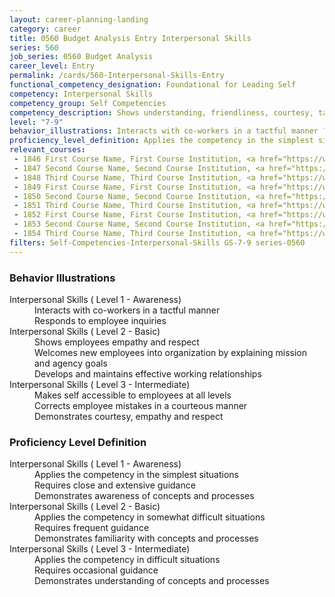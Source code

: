 ```yaml
---
layout: career-planning-landing
category: career
title: 0560 Budget Analysis Entry Interpersonal Skills
series: 560
job_series: 0560 Budget Analysis
career_level: Entry
permalink: /cards/560-Interpersonal-Skills-Entry
functional_competency_designation: Foundational for Leading Self
competency: Interpersonal Skills
competency_group: Self Competencies
competency_description: Shows understanding, friendliness, courtesy, tact, empathy, concern, and politeness to others; develops and maintains effective relationships with others; may include effectively dealing with individuals who are difficult, hostile, or distressed; relates well to people from varied backgrounds and different situations; is sensitive to cultural diversity, race, gender, disabilities, and other individual differences
level: "7-9"
behavior_illustrations: Interacts with co-workers in a tactful manner ? Responds to employee inquiries ? Shows employees empathy and respect ? Welcomes new employees into organization by explaining mission and agency goals ? Develops and maintains effective working relationships ? Makes self accessible to employees at all levels ? Corrects employee mistakes in a courteous manner ? Demonstrates courtesy, empathy and respect
proficiency_level_definition: Applies the competency in the simplest situations ? Requires close and extensive guidance ? Demonstrates awareness of concepts and processes ? Applies the competency in somewhat difficult situations ? Requires frequent guidance ? Demonstrates familiarity with concepts and processes ? Applies the competency in difficult situations ? Requires occasional guidance ? Demonstrates understanding of concepts and processes
relevant_courses: 
 - 1846 First Course Name, First Course Institution, <a href="https://www.cfo.gov">www.cfo.gov</a>
 - 1847 Second Course Name, Second Course Institution, <a href="https://www.cfo.gov">www.cfo.gov</a>
 - 1848 Third Course Name, Third Course Institution, <a href="https://www.cfo.gov">www.cfo.gov</a>
 - 1849 First Course Name, First Course Institution, <a href="https://www.cfo.gov">www.cfo.gov</a>
 - 1850 Second Course Name, Second Course Institution, <a href="https://www.cfo.gov">www.cfo.gov</a>
 - 1851 Third Course Name, Third Course Institution, <a href="https://www.cfo.gov">www.cfo.gov</a>
 - 1852 First Course Name, First Course Institution, <a href="https://www.cfo.gov">www.cfo.gov</a>
 - 1853 Second Course Name, Second Course Institution, <a href="https://www.cfo.gov">www.cfo.gov</a>
 - 1854 Third Course Name, Third Course Institution, <a href="https://www.cfo.gov">www.cfo.gov</a>
filters: Self-Competencies-Interpersonal-Skills GS-7-9 series-0560
---
```


<div class="desktop:grid-col-6 margin-y-205">
  <div class="border-top-05 bg-white padding-2 shadow-5 height-full members-hover border-1px border-gray-30 border-top-orange radius-lg">
    <h3>Behavior Illustrations</h3>
    <dl class="text-base"><dt>Interpersonal Skills ( Level 1 - Awareness)</dt><dd>Interacts with co-workers in a tactful manner </dd><dd> Responds to employee inquiries</dd><dt>Interpersonal Skills ( Level 2 - Basic)</dt><dd>Shows employees empathy and respect </dd><dd> Welcomes new employees into organization by explaining mission and agency goals </dd><dd> Develops and maintains effective working relationships</dd><dt>Interpersonal Skills ( Level 3 - Intermediate)</dt><dd>Makes self accessible to employees at all levels </dd><dd> Corrects employee mistakes in a courteous manner </dd><dd> Demonstrates courtesy, empathy and respect</dd></dl>
  </div>
</div>
<div class="desktop:grid-col-6 margin-y-205">
  <div class="border-top-05 bg-white padding-2 shadow-5 height-full members-hover border-1px border-gray-30 border-top-orange radius-lg">
    <h3>Proficiency Level Definition</h3>
    <dl class="text-base"><dt>Interpersonal Skills ( Level 1 - Awareness)</dt><dd>Applies the competency in the simplest situations </dd><dd> Requires close and extensive guidance </dd><dd> Demonstrates awareness of concepts and processes</dd><dt>Interpersonal Skills ( Level 2 - Basic)</dt><dd>Applies the competency in somewhat difficult situations </dd><dd> Requires frequent guidance </dd><dd> Demonstrates familiarity with concepts and processes</dd><dt>Interpersonal Skills ( Level 3 - Intermediate)</dt><dd>Applies the competency in difficult situations </dd><dd> Requires occasional guidance </dd><dd> Demonstrates understanding of concepts and processes</dd></dl>
  </div>
</div>